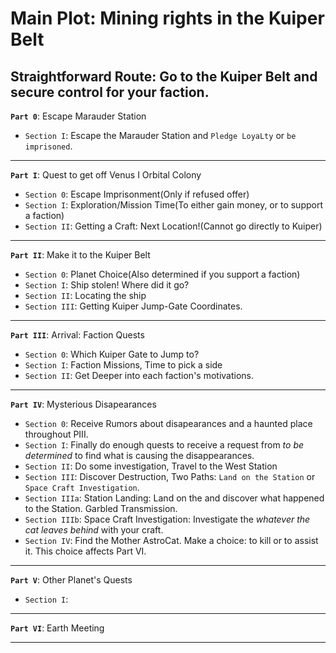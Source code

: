 # Main Plot: Mining rights in the Kuiper Belt

## Straightforward Route: Go to the Kuiper Belt and secure control for your faction.

**`Part 0`**: Escape Marauder Station
 * `Section I`: Escape the Marauder Station and `Pledge LoyaLty` or `be imprisoned`.
___
**`Part I`**: Quest to get off Venus I Orbital Colony

* `Section 0`: Escape Imprisonment(Only if refused offer)
* `Section I`: Exploration/Mission Time(To either gain money, or to support a faction)
* `Section II`: Getting a Craft: Next Location!(Cannot go directly to Kuiper)
___
**`Part II`**: Make it to the Kuiper Belt

 * `Section 0`: Planet Choice(Also determined if you support a faction)
 * `Section I`: Ship stolen! Where did it go?
 * `Section II`: Locating the ship
 * `Section III`: Getting Kuiper Jump-Gate Coordinates.
___
**`Part III`**: Arrival: Faction Quests
 * `Section 0`: Which Kuiper Gate to Jump to?
 * `Section I`: Faction Missions, Time to pick a side
 * `Section II`: Get Deeper into each faction's motivations.
___
**`Part IV`**: Mysterious Disapearances
 * `Section 0`: Receive Rumors about disapearances and a haunted place throughout PIII.
 * `Section I`: Finally do enough quests to receive a request from *to be determined* to find what is causing the disappearances.
 * `Section II`: Do some investigation, Travel to the West Station
 * `Section III`: Discover Destruction, Two Paths: `Land on the Station` or `Space Craft Investigation`.
 * `Section IIIa`: Station Landing: Land on the and discover what happened to the Station. Garbled Transmission.
 * `Section IIIb`: Space Craft Investigation: Investigate the *whatever the cat leaves behind* with your craft.
 * `Section IV`: Find the Mother AstroCat. Make a choice: to kill or to assist it. This choice affects Part VI.
___
**`Part V`**: Other Planet's Quests
 * `Section I`: 
___
**`Part VI`**: Earth Meeting
___